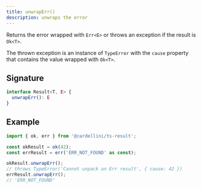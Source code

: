 ```yaml
---
title: unwrapErr()
description: unwraps the error
---
```


Returns the error wrapped with `Err<E>` or throws an exception if the result is
`Ok<T>`.

The thrown exception is an instance of `TypeError` with the `cause` property
that contains the value wrapped with `Ok<T>`.

## Signature

```typescript
interface Result<T, E> {
  unwrapErr(): E
}
```

## Example

```typescript
import { ok, err } from '@cardellini/ts-result';

const okResult = ok(42);
const errResult = err('ERR_NOT_FOUND' as const);

okResult.unwrapErr();
// throws TypeError('Cannot unpack an Err result', { cause: 42 })
errResult.unwrapErr();
// 'ERR_NOT_FOUND'
```
